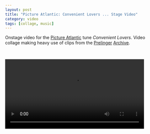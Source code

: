```yaml
---
layout: post
title: "Picture Atlantic: Convenient Lovers ... Stage Video"
category: video
tags: [collage, music]
---
```


Onstage video for the [Picture Atlantic](http://www.pictureatlantic.com) tune *Convenient Lovers*. Video collage making heavy use of clips from the [Prelinger](http://www.prelinger.com) [Archive](https://archive.org/details/prelinger).

<p>&nbsp;</p>

<video controls="controls" width="450" name="Convenient Lovers" src="/assets/convenientlovers.m4v"></video>

<p>&nbsp; </p>
